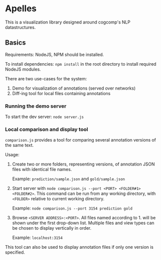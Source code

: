 # Apelles

This is a visualization library designed around cogcomp's NLP datastructures.

## Basics 

Requirements: NodeJS, NPM should be installed.

To install dependencies:
`npm install` in the root directory to install required NodeJS modules.

There are two use-cases for the system: 

 1. Demo for visualization of annotations (served over networks) 
 2. Diff-ing tool for local files containing annotations 

### Running the demo server 

To start the dev server:
`node server.js`

### Local comparison and display tool

`comparison.js` provides a tool for comparing several annotation versions of the same text.

Usage:

1. Create two or more folders, representing versions, of annotation JSON files with identical file names.

   Example: `prediction/sample.json` and `gold/sample.json`

1. Start server with `node comparison.js --port <PORT> <FOLDER#1> <FOLDER#2>`.
   This command can be run from any working directory, with `<FOLDER>` relative to current working directory.

   Example: `node comparison.js --port 3154 prediction gold`
   
1. Browse `<SERVER ADDRESS>:<PORT>`. All files named according to 1. will be shown under the first drop-down list. Multiple files and view types can be chosen to display vertically in order.

   Example: `localhost:3154`

This tool can also be used to display annotation files if only one version is specified.
